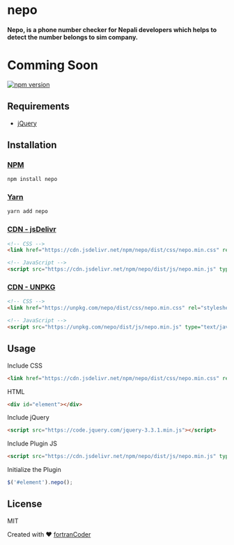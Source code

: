 # nepo
#### Nepo, is a phone number checker for Nepali developers which helps to detect the number belongs to sim company.
# Comming Soon

[![npm version](https://badge.fury.io/js/nepo.svg)](https://www.npmjs.com/package/nepo)

Requirements
-----
  + [jQuery](http://jquery.com/)


Installation
-----

### [NPM](https://www.npmjs.com/package/nepo)
```bash
npm install nepo
```

### [Yarn](https://yarn.pm/nepo)
```bash
yarn add nepo
```

### [CDN - jsDelivr](https://www.jsdelivr.com/package/npm/nepo)
```html
<!-- CSS -->
<link href="https://cdn.jsdelivr.net/npm/nepo/dist/css/nepo.min.css" rel="stylesheet" type="text/css" />

<!-- JavaScript -->
<script src="https://cdn.jsdelivr.net/npm/nepo/dist/js/nepo.min.js" type="text/javascript"></script>
```    

### [CDN - UNPKG](https://unpkg.com/browse/nepo/)
```html
<!-- CSS -->
<link href="https://unpkg.com/nepo/dist/css/nepo.min.css" rel="stylesheet" type="text/css" />

<!-- JavaScript -->
<script src="https://unpkg.com/nepo/dist/js/nepo.min.js" type="text/javascript"></script>
```

Usage
-----

Include CSS
```html
<link href="https://cdn.jsdelivr.net/npm/nepo/dist/css/nepo.min.css" rel="stylesheet" type="text/css" />
```

HTML
```html
<div id="element"></div>
```

Include jQuery
```html
<script src="https://code.jquery.com/jquery-3.3.1.min.js"></script>
```

Include Plugin JS
```html
<script src="https://cdn.jsdelivr.net/npm/nepo/dist/js/nepo.min.js" type="text/javascript"></script>
```
Initialize the Plugin
```js
$('#element').nepo();
```

License
----
MIT


Created with :heart: [fortranCoder](https://dineshuprety.com.np)
